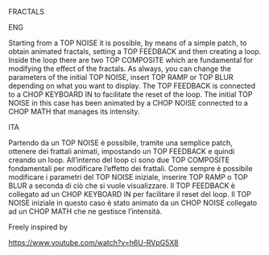 ﻿FRACTALS


ENG

Starting from a TOP NOISE it is possible, by means of a simple patch, to obtain animated fractals, setting a TOP FEEDBACK and then creating a loop. Inside the loop there are two TOP COMPOSITE which are fundamental for modifying the effect of the fractals. As always, you can change the parameters of the initial TOP NOISE, insert TOP RAMP or TOP BLUR depending on what you want to display. The TOP FEEDBACK is connected to a CHOP KEYBOARD IN to facilitate the reset of the loop. The initial TOP NOISE in this case has been animated by a CHOP NOISE connected to a CHOP MATH that manages its intensity. 

ITA

Partendo da un TOP NOISE è possibile, tramite una semplice patch, ottenere dei frattali animati, impostando un TOP FEEDBACK e quindi creando un loop. All’interno del loop ci sono due TOP COMPOSITE fondamentali per modificare l’effetto dei frattali. Come sempre è possibile modificare i parametri del TOP NOISE iniziale, inserire TOP RAMP o TOP BLUR a seconda di ciò che si vuole visualizzare. Il TOP FEEDBACK è collegato ad un CHOP KEYBOARD IN per facilitare il reset del loop. Il TOP NOISE iniziale in questo caso è stato animato da un CHOP NOISE collegato ad un CHOP MATH che ne gestisce l’intensità. 


Freely inspired by

https://www.youtube.com/watch?v=h6U-RVpG5X8 
